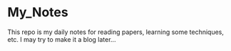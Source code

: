 # My_Notes
This repo is my daily notes for reading papers, learning some techniques, etc. 
I may try to make it a blog later...
